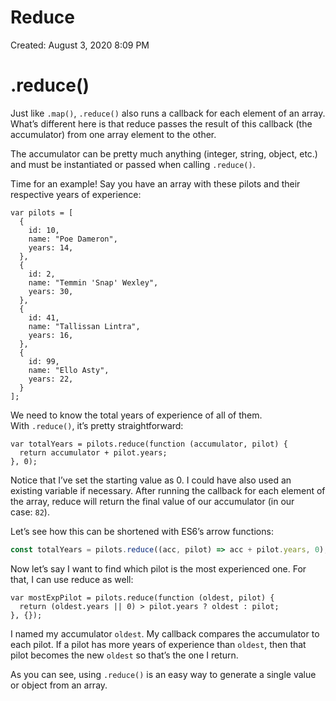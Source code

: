 # Reduce

Created: August 3, 2020 8:09 PM

# **.reduce()**

Just like `.map()`, `.reduce()` also runs a callback for each element of an array. What’s different here is that reduce passes the result of this callback (the accumulator) from one array element to the other.

The accumulator can be pretty much anything (integer, string, object, etc.) and must be instantiated or passed when calling `.reduce()`.

Time for an example! Say you have an array with these pilots and their respective years of experience:

```
var pilots = [
  {
    id: 10,
    name: "Poe Dameron",
    years: 14,
  },
  {
    id: 2,
    name: "Temmin 'Snap' Wexley",
    years: 30,
  },
  {
    id: 41,
    name: "Tallissan Lintra",
    years: 16,
  },
  {
    id: 99,
    name: "Ello Asty",
    years: 22,
  }
];
```

We need to know the total years of experience of all of them. With `.reduce()`, it’s pretty straightforward:

```
var totalYears = pilots.reduce(function (accumulator, pilot) {
  return accumulator + pilot.years;
}, 0);
```

Notice that I’ve set the starting value as 0. I could have also used an existing variable if necessary. After running the callback for each element of the array, reduce will return the final value of our accumulator (in our case: `82`).

Let’s see how this can be shortened with ES6’s arrow functions:

```jsx
const totalYears = pilots.reduce((acc, pilot) => acc + pilot.years, 0);
```

Now let’s say I want to find which pilot is the most experienced one. For that, I can use reduce as well:

```
var mostExpPilot = pilots.reduce(function (oldest, pilot) {
  return (oldest.years || 0) > pilot.years ? oldest : pilot;
}, {});
```

I named my accumulator `oldest`. My callback compares the accumulator to each pilot. If a pilot has more years of experience than `oldest`, then that pilot becomes the new `oldest` so that’s the one I return.

As you can see, using `.reduce()` is an easy way to generate a single value or object from an array.